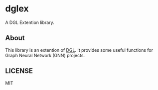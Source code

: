 # dglex
A DGL Extention library.

## About
This library is an extention of [DGL](https://www.dgl.ai/). It provides some useful functions for Graph Neural Network (GNN) projects.

## LICENSE
MIT
